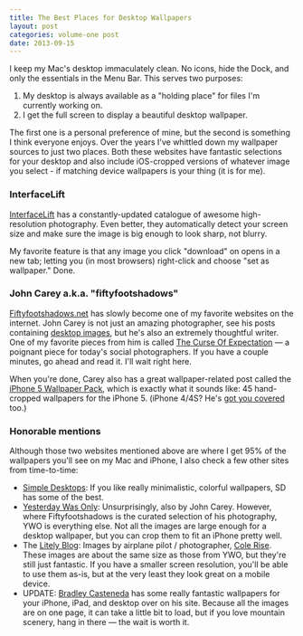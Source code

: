 ```yaml
---
title: The Best Places for Desktop Wallpapers
layout: post
categories: volume-one post
date: 2013-09-15
---
```

I keep my Mac's desktop immaculately clean. No icons, hide the Dock, and only the essentials in the Menu Bar. This serves two purposes:

1. My desktop is always available as a "holding place" for files I'm currently working on.
2. I get the full screen to display a beautiful desktop wallpaper.

The first one is a personal preference of mine, but the second is something I think everyone enjoys. Over the years I've whittled down my wallpaper sources to just two places. Both these websites have fantastic selections for your desktop and also include iOS-cropped versions of whatever image you select - if matching device wallpapers is your thing (it is for me).

### InterfaceLift
[InterfaceLift](http://interfacelift.com/wallpaper/downloads/date/any/) has a constantly-updated catalogue of awesome high-resolution photography. Even better, they automatically detect your screen size and make sure the image is big enough to look sharp, not blurry.

My favorite feature is that any image you click "download" on opens in a new tab; letting you (in most browsers) right-click and choose "set as wallpaper." Done.

### John Carey a.k.a. "fiftyfootshadows"
[Fiftyfootshadows.net](http://fiftyfootshadows.net) has slowly become one of my favorite websites on the internet. John Carey is not just an amazing photographer, see his posts containing [desktop images](http://fiftyfootshadows.net/category/desktops/), but he's also an extremely thoughtful writer. One of my favorite pieces from him is called [The Curse Of Expectation](http://fiftyfootshadows.net/2013/07/15/the-curse-of-expectation/) &mdash; a poignant piece for today's social photographers. If you have a couple minutes, go ahead and read it. I'll wait right here.

When you're done, Carey also has a great wallpaper-related post called the [iPhone 5 Wallpaper Pack](http://fiftyfootshadows.net/2012/09/27/iphone-5-wallpaper-pack/), which is exactly what it sounds like: 45 hand-cropped wallpapers for the iPhone 5. (iPhone 4/4S? He's [got you covered](http://fiftyfootshadows.net/2010/08/03/iphone4-retina-wallpaper/) too.)

### Honorable mentions
Although those two websites mentioned above are where I get 95% of the wallpapers you'll see on my Mac and iPhone, I also check a few other sites from time-to-time:

- [Simple Desktops](http://simpledesktops.com): If you like really minimalistic, colorful wallpapers, SD has some of the best.
- [Yesterday Was Only](http://yesterdaywasonly.net): Unsurprisingly, also by John Carey. However, where Fiftyfootshadows is the curated selection of his photography, YWO is everything else. Not all the images are large enough for a desktop wallpaper, but you can crop them to fit an iPhone pretty well.
- The [Litely Blog](http://blog.lite.ly): Images by airplane pilot / photographer, [Cole Rise](http://colerise.com). These images are about the same size as those from YWO, but they're still just fantastic. If you have a smaller screen resolution, you'll be able to use them as-is, but at the very least they look great on a mobile device.
- UPDATE: [Bradley Casteneda](http://www.twentyfivethree.com/wallpapers/) has some really fantastic wallpapers for your iPhone, iPad, and desktop over on his site. Because all the images are on one page, it can take a little bit to load, but if you love mountain scenery, hang in there &mdash; the wait is worth it.

